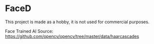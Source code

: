 # FaceD
 This project is made as a hobby, it is not used for commercial purposes.
 
 Face Trained AI Source: https://github.com/opencv/opencv/tree/master/data/haarcascades

